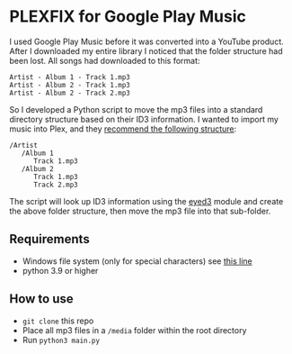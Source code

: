 # PLEXFIX for Google Play Music

I used Google Play Music before it was converted into a YouTube product. After I downloaded my entire library I noticed 
that the folder structure had been lost. All songs had downloaded to this format:

```
Artist - Album 1 - Track 1.mp3
Artist - Album 2 - Track 1.mp3
Artist - Album 2 - Track 2.mp3
```

So I developed a Python script to move the mp3 files into a standard directory structure based on their ID3 information.
I wanted to import my music into Plex, and they [recommend the following structure](https://support.plex.tv/articles/200265296-adding-music-media-from-folders/):

```
/Artist
   /Album 1
      Track 1.mp3
   /Album 2
      Track 1.mp3
      Track 2.mp3
```

The script will look up ID3 information using the [eyed3](https://eyed3.readthedocs.io/en/latest/) module and
create the above folder structure, then move the mp3 file into that sub-folder.

##  Requirements
*   Windows file system (only for special characters) see [this line](https://github.com/bhsuarez/plexfix/blob/2d028d0778ce7f8ace24a0bee957725813458ce1/main.py#L17)
*   python 3.9 or higher

##  How to use
*   `git clone` this repo
*   Place all mp3 files in a `/media` folder within the root directory
*   Run `python3 main.py`